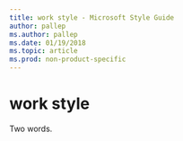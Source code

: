 ```yaml
---
title: work style - Microsoft Style Guide
author: pallep
ms.author: pallep
ms.date: 01/19/2018
ms.topic: article
ms.prod: non-product-specific
---
```


# work style

Two words.
